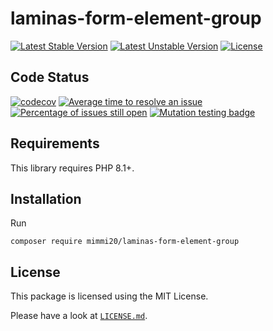 # laminas-form-element-group

[![Latest Stable Version](https://poser.pugx.org/mimmi20/laminas-form-element-group/v/stable?format=flat-square)](https://packagist.org/packages/mimmi20/laminas-form-element-group)
[![Latest Unstable Version](https://poser.pugx.org/mimmi20/laminas-form-element-group/v/unstable?format=flat-square)](https://packagist.org/packages/mimmi20/laminas-form-element-group)
[![License](https://poser.pugx.org/mimmi20/laminas-form-element-group/license?format=flat-square)](https://packagist.org/packages/mimmi20/laminas-form-element-group)

## Code Status

[![codecov](https://codecov.io/gh/mimmi20/laminas-form-element-group/branch/master/graph/badge.svg)](https://codecov.io/gh/mimmi20/laminas-form-element-group)
[![Average time to resolve an issue](https://isitmaintained.com/badge/resolution/mimmi20/laminas-form-element-group.svg)](https://isitmaintained.com/project/mimmi20/laminas-form-element-group "Average time to resolve an issue")
[![Percentage of issues still open](https://isitmaintained.com/badge/open/mimmi20/laminas-form-element-group.svg)](https://isitmaintained.com/project/mimmi20/laminas-form-element-group "Percentage of issues still open")
[![Mutation testing badge](https://img.shields.io/endpoint?style=flat&url=https%3A%2F%2Fbadge-api.stryker-mutator.io%2Fgithub.com%2Fmimmi20%2Flaminas-form-element-group%2Fmaster)](https://dashboard.stryker-mutator.io/reports/github.com/mimmi20/laminas-form-element-group/master)


## Requirements

This library requires PHP 8.1+.

## Installation

Run

```shell
composer require mimmi20/laminas-form-element-group
```

## License

This package is licensed using the MIT License.

Please have a look at [`LICENSE.md`](LICENSE.md).
